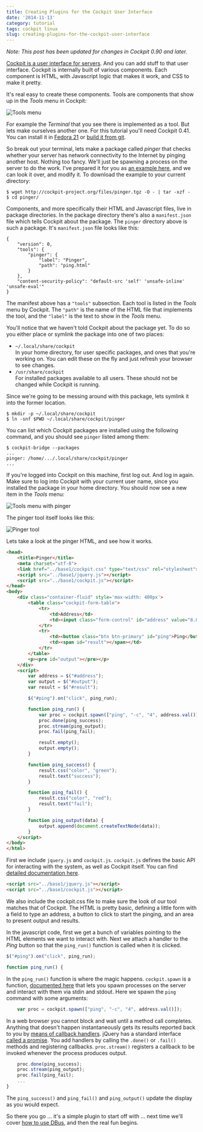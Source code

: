 ```yaml
---
title: Creating Plugins for the Cockpit User Interface
date: '2014-11-13'
category: tutorial
tags: cockpit linux
slug: creating-plugins-for-the-cockpit-user-interface
---
```


*Note: This post has been updated for changes in Cockpit 0.90 and later.*

[Cockpit is a user interface for servers](http://cockpit-project.org). And you can add stuff to that user interface. Cockpit is internally built of various components. Each component is HTML, with Javascript logic that makes it work, and CSS to make it pretty.

It's real easy to create these components. Tools are components that show up in the *Tools* menu in Cockpit:

![Tools menu](/images/cockpit-tools-default.png)

For example the *Terminal* that you see there is implemented as a tool. But lets make ourselves another one. For this tutorial you'll need Cockpit 0.41. You can install it in [Fedora 21](https://lists.fedorahosted.org/pipermail/cockpit-devel/2014-November/000196.html) or [build it from git](https://github.com/cockpit-project/cockpit/blob/master/HACKING.md).

So break out your terminal, lets make a package called *pinger* that checks whether your server has network connectivity to the Internet by pinging another host. Nothing too fancy. We'll just be spawning a process on the server to do the work. I've prepared it for you as [an example here](http://cockpit-project.org/files/pinger.tgz), and we can look it over, and modify it. To download the example to your current directory:

```text
$ wget http://cockpit-project.org/files/pinger.tgz -O - | tar -xzf -
$ cd pinger/
```

Components, and more specifically their HTML and Javascript files, live in package directories. In the package directory there's also a `manifest.json` file which tells Cockpit about the package. The `pinger` directory above is such a package. It's `manifest.json` file looks like this:

```text
{
    "version": 0,
    "tools": {
        "pinger": {
            "label": "Pinger",
            "path": "ping.html"
        }
    },
    "content-security-policy": "default-src 'self' 'unsafe-inline' 'unsafe-eval'"
}
```

The manifest above has a `"tools"` subsection. Each tool is listed in the *Tools* menu by Cockpit. The `"path"` is the name of the HTML file that implements the tool, and the `"label"` is the text to show in the *Tools* menu.

You'll notice that we haven't told Cockpit about the package yet. To do so you either place or symlink the package into one of two places:

 * `~/.local/share/cockpit`<br>
In your home directory, for user specific packages, and ones that you're working on. You can edit these on the fly and just refresh your browser to see changes.
 * `/usr/share/cockpit`<br>
For installed packages available to all users. These should not be changed while Cockpit is running.

Since we're going to be messing around with this package, lets symlink it into the former location.

```text
$ mkdir -p ~/.local/share/cockpit
$ ln -snf $PWD ~/.local/share/cockpit/pinger
```

You can list which Cockpit packages are installed using the following command, and you should see `pinger` listed among them:

```text
$ cockpit-bridge --packages
...
pinger: /home/.../.local/share/cockpit/pinger
...
```

If you're logged into Cockpit on this machine, first log out. And log in again. Make sure to log into Cockpit with your current user name, since you installed the package in your home directory. You should now see a new item in the *Tools* menu:

![Tools menu with pinger](/images/cockpit-tools-pinger.png)

The pinger tool itself looks like this:

![Pinger tool](/images/cockpit-pinger-tool.png)

Lets take a look at the pinger HTML, and see how it works.

```html
<head>
    <title>Pinger</title>
    <meta charset="utf-8">
    <link href="../base1/cockpit.css" type="text/css" rel="stylesheet">
    <script src="../base1/jquery.js"></script>
    <script src="../base1/cockpit.js"></script>
</head>
<body>
    <div class="container-fluid" style='max-width: 400px'>
        <table class="cockpit-form-table">
            <tr>
                <td>Address</td>
                <td><input class="form-control" id="address" value="8.8.8.8"></td>
            </tr>
            <tr>
                <td><button class="btn btn-primary" id="ping">Ping</button></td>
                <td><span id="result"></span></td>
            </tr>
        </table>
        <p><pre id="output"></pre></p>
    </div>
    <script>
        var address = $("#address");
        var output = $("#output");
        var result = $("#result");

        $("#ping").on("click", ping_run);

        function ping_run() {
            var proc = cockpit.spawn(["ping", "-c", "4", address.val()]);
            proc.done(ping_success);
            proc.stream(ping_output);
            proc.fail(ping_fail);

            result.empty();
            output.empty();
        }

        function ping_success() {
            result.css("color", "green");
            result.text("success");
        }

        function ping_fail() {
            result.css("color", "red");
            result.text("fail");
        }

        function ping_output(data) {
            output.append(document.createTextNode(data));
        }
    </script>
</body>
</html>
```

First we include `jquery.js` and `cockpit.js`. `cockpit.js` defines the basic API for interacting with the system, as well as Cockpit itself. You can find [detailed documentation here](http://cockpit-project.org/guide/latest/api-cockpit.html).

```html
<script src="../base1/jquery.js"></script>
<script src="../base1/cockpit.js"></script>
```

We also include the cockpit.css file to make sure the look of our tool matches that of Cockpit. The HTML is pretty basic, defining a little form with a field to type an address, a button to click to start the pinging, and an area to present output and results.

In the javascript code, first we get a bunch of variables pointing to the HTML elements we want to interact with.
Next we attach a handler to the *Ping* button so that the `ping_run()` function is called when it is clicked.

```javascript
$("#ping").on("click", ping_run);

function ping_run() {
```

In the `ping_run()` function is where the magic happens. `cockpit.spawn` is a function, [documented here](http://cockpit-project.org/guide/latest/api-cockpit.html#latest-spawn) that lets you spawn processes on the server and interact with them via stdin and stdout. Here we spawn the `ping` command with some arguments:

```javascript
    var proc = cockpit.spawn(["ping", "-c", "4", address.val()]);
```

In a web browser you cannot block and wait until a method call completes. Anything that doesn't happen instantaneously gets its results reported back to you by [means of callback handlers](http://cockpit-project.org/guide/latest/api-cockpit.html#latest-spawn-done). jQuery has a standard interface [called a promise](http://api.jquery.com/deferred.promise/). You add handlers by calling the `.done()` or `.fail()` methods and registering callbacks. `proc.stream()` registers a callback to be invoked whenever the process produces output.

```javascript
    proc.done(ping_success);
    proc.stream(ping_output);
    proc.fail(ping_fail);
    ...
}
```

The `ping_success()` and `ping_fail()` and `ping_output()` update the display as you would expect.

So there you go ... it's a simple plugin to start off with ... next time we'll cover [how to use DBus](http://cockpit-project.org/guide/latest/api-cockpit.html#latest-dbus), and then the real fun begins.
